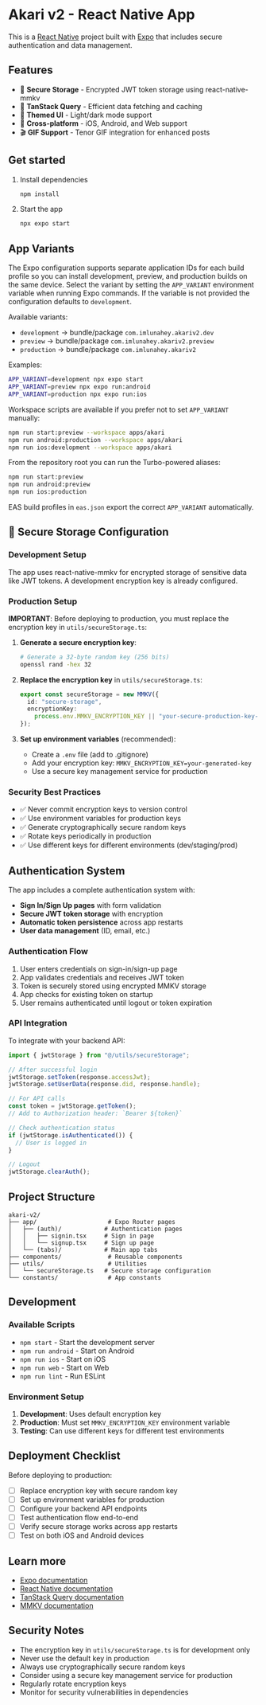 # Akari v2 - React Native App

This is a [React Native](https://reactnative.dev) project built with [Expo](https://expo.dev) that includes secure authentication and data management.

## Features

- 🔐 **Secure Storage** - Encrypted JWT token storage using react-native-mmkv
- 🔄 **TanStack Query** - Efficient data fetching and caching
- 🎨 **Themed UI** - Light/dark mode support
- 📱 **Cross-platform** - iOS, Android, and Web support
- 🎬 **GIF Support** - Tenor GIF integration for enhanced posts

## Get started

1. Install dependencies

   ```bash
   npm install
   ```

2. Start the app

   ```bash
   npx expo start
   ```

## App Variants

The Expo configuration supports separate application IDs for each build profile so you can install development, preview, and production builds on the same device. Select the variant by setting the `APP_VARIANT` environment variable when running Expo commands. If the variable is not provided the configuration defaults to `development`.

Available variants:

- `development` → bundle/package `com.imlunahey.akariv2.dev`
- `preview` → bundle/package `com.imlunahey.akariv2.preview`
- `production` → bundle/package `com.imlunahey.akariv2`

Examples:

```bash
APP_VARIANT=development npx expo start
APP_VARIANT=preview npx expo run:android
APP_VARIANT=production npx expo run:ios
```

Workspace scripts are available if you prefer not to set `APP_VARIANT` manually:

```bash
npm run start:preview --workspace apps/akari
npm run android:production --workspace apps/akari
npm run ios:development --workspace apps/akari
```

From the repository root you can run the Turbo-powered aliases:

```bash
npm run start:preview
npm run android:preview
npm run ios:production
```

EAS build profiles in `eas.json` export the correct `APP_VARIANT` automatically.


## 🔐 Secure Storage Configuration

### Development Setup

The app uses react-native-mmkv for encrypted storage of sensitive data like JWT tokens. A development encryption key is already configured.

### Production Setup

**IMPORTANT**: Before deploying to production, you must replace the encryption key in `utils/secureStorage.ts`:

1. **Generate a secure encryption key**:

   ```bash
   # Generate a 32-byte random key (256 bits)
   openssl rand -hex 32
   ```

2. **Replace the encryption key** in `utils/secureStorage.ts`:

   ```typescript
   export const secureStorage = new MMKV({
     id: "secure-storage",
     encryptionKey:
       process.env.MMKV_ENCRYPTION_KEY || "your-secure-production-key-here",
   });
   ```

3. **Set up environment variables** (recommended):
   - Create a `.env` file (add to .gitignore)
   - Add your encryption key: `MMKV_ENCRYPTION_KEY=your-generated-key`
   - Use a secure key management service for production

### Security Best Practices

- ✅ Never commit encryption keys to version control
- ✅ Use environment variables for production keys
- ✅ Generate cryptographically secure random keys
- ✅ Rotate keys periodically in production
- ✅ Use different keys for different environments (dev/staging/prod)

## Authentication System

The app includes a complete authentication system with:

- **Sign In/Sign Up pages** with form validation
- **Secure JWT token storage** with encryption
- **Automatic token persistence** across app restarts
- **User data management** (ID, email, etc.)

### Authentication Flow

1. User enters credentials on sign-in/sign-up page
2. App validates credentials and receives JWT token
3. Token is securely stored using encrypted MMKV storage
4. App checks for existing token on startup
5. User remains authenticated until logout or token expiration

### API Integration

To integrate with your backend API:

```typescript
import { jwtStorage } from "@/utils/secureStorage";

// After successful login
jwtStorage.setToken(response.accessJwt);
jwtStorage.setUserData(response.did, response.handle);

// For API calls
const token = jwtStorage.getToken();
// Add to Authorization header: `Bearer ${token}`

// Check authentication status
if (jwtStorage.isAuthenticated()) {
  // User is logged in
}

// Logout
jwtStorage.clearAuth();
```

## Project Structure

```
akari-v2/
├── app/                    # Expo Router pages
│   ├── (auth)/            # Authentication pages
│   │   ├── signin.tsx     # Sign in page
│   │   └── signup.tsx     # Sign up page
│   └── (tabs)/            # Main app tabs
├── components/             # Reusable components
├── utils/                  # Utilities
│   └── secureStorage.ts   # Secure storage configuration
└── constants/              # App constants
```

## Development

### Available Scripts

- `npm start` - Start the development server
- `npm run android` - Start on Android
- `npm run ios` - Start on iOS
- `npm run web` - Start on Web
- `npm run lint` - Run ESLint

### Environment Setup

1. **Development**: Uses default encryption key
2. **Production**: Must set `MMKV_ENCRYPTION_KEY` environment variable
3. **Testing**: Can use different keys for different test environments

## Deployment Checklist

Before deploying to production:

- [ ] Replace encryption key with secure random key
- [ ] Set up environment variables for production
- [ ] Configure your backend API endpoints
- [ ] Test authentication flow end-to-end
- [ ] Verify secure storage works across app restarts
- [ ] Test on both iOS and Android devices

## Learn more

- [Expo documentation](https://docs.expo.dev/)
- [React Native documentation](https://reactnative.dev/)
- [TanStack Query documentation](https://tanstack.com/query)
- [MMKV documentation](https://github.com/mrousavy/react-native-mmkv)

## Security Notes

- The encryption key in `utils/secureStorage.ts` is for development only
- Never use the default key in production
- Always use cryptographically secure random keys
- Consider using a secure key management service for production
- Regularly rotate encryption keys
- Monitor for security vulnerabilities in dependencies
